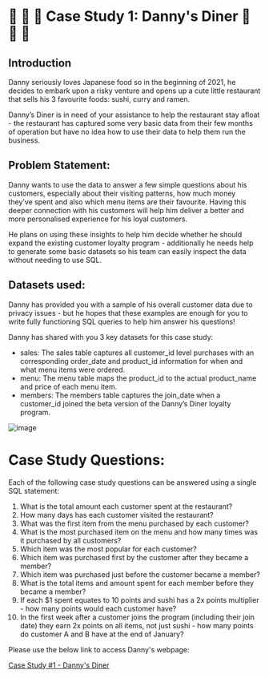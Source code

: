 # 🍜 🍛 🍣 Case Study 1: Danny's Diner 🍜 🍛 🍣



## Introduction
Danny seriously loves Japanese food so in the beginning of 2021, he decides to embark upon a risky venture and opens up a cute little restaurant that sells his 3 favourite foods: sushi, curry and ramen.

Danny’s Diner is in need of your assistance to help the restaurant stay afloat - the restaurant has captured some very basic data from their few months of operation but have no idea how to use their data to help them run the business.

## Problem Statement:

Danny wants to use the data to answer a few simple questions about his customers, especially about their visiting patterns, how much money they’ve spent and also which menu items are their favourite. Having this deeper connection with his customers will help him deliver a better and more personalised experience for his loyal customers.

He plans on using these insights to help him decide whether he should expand the existing customer loyalty program - additionally he needs help to generate some basic datasets so his team can easily inspect the data without needing to use SQL.

## Datasets used:

Danny has provided you with a sample of his overall customer data due to privacy issues - but he hopes that these examples are enough for you to write fully functioning SQL queries to help him answer his questions!

Danny has shared with you 3 key datasets for this case study:


 * sales: The sales table captures all customer_id level purchases with an corresponding order_date and product_id information for when and what menu items were ordered.
 * menu: The menu table maps the product_id to the actual product_name and price of each menu item.
 * members: The members table captures the join_date when a customer_id joined the beta version of the Danny’s Diner loyalty program.


![image](https://user-images.githubusercontent.com/93538452/191837919-77d57933-eda4-4e97-930a-d33b1f68d072.png)


# Case Study Questions:
Each of the following case study questions can be answered using a single SQL statement:


1. What is the total amount each customer spent at the restaurant?
2. How many days has each customer visited the restaurant?
3. What was the first item from the menu purchased by each customer?
4. What is the most purchased item on the menu and how many times was it purchased by all customers?
5. Which item was the most popular for each customer?
6. Which item was purchased first by the customer after they became a member?
7. Which item was purchased just before the customer became a member?
8. What is the total items and amount spent for each member before they became a member?
9. If each $1 spent equates to 10 points and sushi has a 2x points multiplier - how many points would each customer have?
10. In the first week after a customer joins the program (including their join date) they earn 2x points on all items, not just sushi - how many points do customer A and B have at the end of January?


Please use the below link to access Danny's webpage:


[Case Study #1 - Danny's Diner](https://8weeksqlchallenge.com/case-study-1/)
